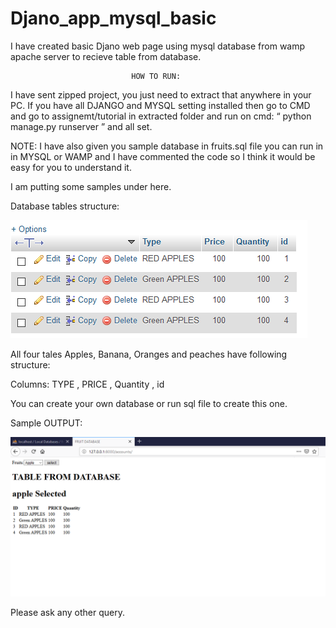# Djano_app_mysql_basic
I have created basic Djano web page using mysql database from wamp apache server to recieve table from database.

                               HOW TO RUN:

I have sent zipped project, you just need to extract that anywhere in your PC. If you have all DJANGO and MYSQL setting installed then go to CMD and go to assignemt/tutorial in extracted folder and run on cmd: “ python manage.py runserver ” and all set.

NOTE: I have also given you sample database in fruits.sql file you can run in in MYSQL or WAMP and I have commented the code so I think it would be easy for you to understand it.

I am putting some samples under here.

Database tables structure:



![Screenshot](database_structure.png)



All four tales Apples, Banana, Oranges and peaches have following structure:
 

Columns: TYPE , PRICE , Quantity , id

You can create your own database or run sql file to create this one.


Sample OUTPUT:


![Screenshot](output.png)


 
Please ask any other query.
